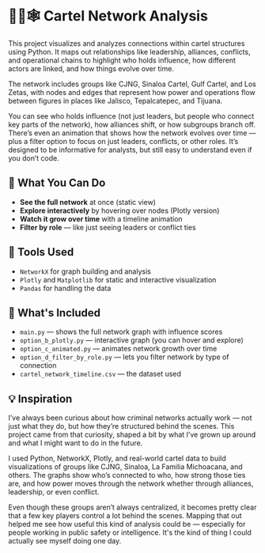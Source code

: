 # 🕵️‍♀️🕸️ Cartel Network Analysis
This project visualizes and analyzes connections within cartel structures using Python. It maps out relationships like leadership, alliances, conflicts, and operational chains to highlight who holds influence, how different actors are linked, and how things evolve over time. 

The network includes groups like CJNG, Sinaloa Cartel, Gulf Cartel, and Los Zetas, with nodes and edges that represent how power and operations flow between figures in places like Jalisco, Tepalcatepec, and Tijuana.

You can see who holds influence (not just leaders, but people who connect key parts of the network), how alliances shift, or how subgroups branch off. There’s even an animation that shows how the network evolves over time — plus a filter option to focus on just leaders, conflicts, or other roles. It’s designed to be informative for analysts, but still easy to understand even if you don’t code.


## 👀 What You Can Do

- **See the full network** at once (static view)
- **Explore interactively** by hovering over nodes (Plotly version)
- **Watch it grow over time** with a timeline animation
- **Filter by role** — like just seeing leaders or conflict ties

## 🧰 Tools Used

- `NetworkX` for graph building and analysis
- `Plotly` and `Matplotlib` for static and interactive visualization
- `Pandas` for handling the data

## 📂 What's Included

- `main.py` — shows the full network graph with influence scores
- `option_b_plotly.py` — interactive graph (you can hover and explore)
- `option_c_animated.py` — animates network growth over time
- `option_d_filter_by_role.py` — lets you filter network by type of connection
- `cartel_network_timeline.csv` — the dataset used

## 💡 Inspiration

I’ve always been curious about how criminal networks actually work — not just what they do, but how they’re structured behind the scenes. This project came from that curiosity, shaped a bit by what I’ve grown up around and what I might want to do in the future.

I used Python, NetworkX, Plotly, and real-world cartel data to build visualizations of groups like CJNG, Sinaloa, La Familia Michoacana, and others. The graphs show who’s connected to who, how strong those ties are, and how power moves through the network whether through alliances, leadership, or even conflict.

Even though these groups aren’t always centralized, it becomes pretty clear that a few key players control a lot behind the scenes. Mapping that out helped me see how useful this kind of analysis could be — especially for people working in public safety or intelligence. It's the kind of thing I could actually see myself doing one day.

